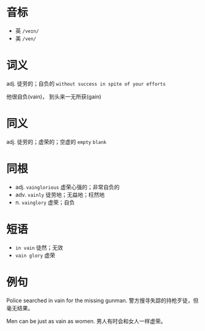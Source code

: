 # 音标

- 英 `/veɪn/`
- 美 `/ven/`

# 词义

adj. 徒劳的；自负的
`without success in spite of your efforts`



他很自负(vain)， 到头来一无所获(gain)

# 同义

adj. 徒劳的；虚荣的；空虚的
`empty` `blank`

# 同根

- adj. `vainglorious` 虚荣心强的；非常自负的
- adv. `vainly` 徒劳地；无益地；枉然地
- n. `vainglory` 虚荣；自负

# 短语

- `in vain` 徒然；无效
- `vain glory` 虚荣

# 例句

Police searched in vain for the missing gunman.
警方搜寻失踪的持枪歹徒，但毫无结果。

Men can be just as vain as women.
男人有时会和女人一样虚荣。


